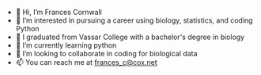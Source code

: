 - 👋 Hi, I’m Frances Cornwall
- 👀 I’m interested in pursuing a career using biology, statistics, and coding Python
-   I graduated from Vassar College with a bachelor's degree in biology
- 🌱 I’m currently learning python
- 💞️ I’m looking to collaborate in coding for biological data
- 📫 You can reach me at frances_c@cox.net

<!---
francescorn/francescorn is a ✨ special ✨ repository because its `README.md` (this file) appears on your GitHub profile.
You can click the Preview link to take a look at your changes.
--->
